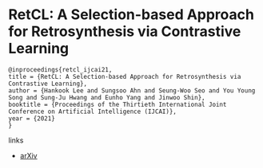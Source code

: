 # RetCL: A Selection-based Approach for Retrosynthesis via Contrastive Learning

```
@inproceedings{retcl_ijcai21,
title = {RetCL: A Selection-based Approach for Retrosynthesis via Contrastive Learning},
author = {Hankook Lee and Sungsoo Ahn and Seung-Woo Seo and You Young Song and Sung-Ju Hwang and Eunho Yang and Jinwoo Shin},
booktitle = {Proceedings of the Thirtieth International Joint Conference on Artificial Intelligence (IJCAI)},
year = {2021}
}
```

links
- [arXiv](https://arxiv.org/abs/2105.00795)
